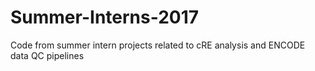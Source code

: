 # Summer-Interns-2017
Code from summer intern projects related to cRE analysis and ENCODE
data QC pipelines
